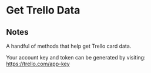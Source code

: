 Get Trello Data
===

## Notes

A handful of methods that help get Trello card data.

Your account key and token can be generated by visiting: https://trello.com/app-key
